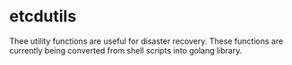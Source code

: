 # etcdutils
Thee utility functions are useful for disaster recovery. These functions are currently being converted from shell scripts into golang library.
